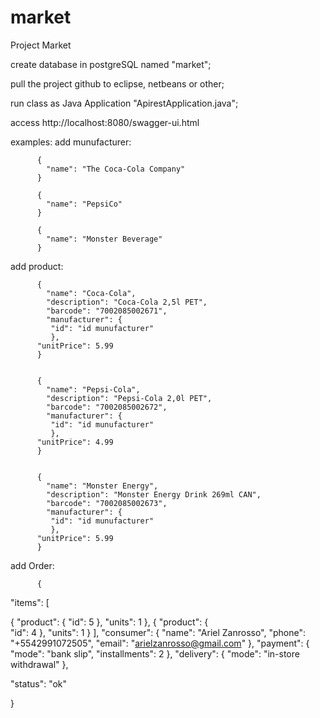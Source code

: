 # market
Project Market

create database in postgreSQL named "market";

pull the project github to eclipse, netbeans or other;

run class as Java Application "ApirestApplication.java";

access http://localhost:8080/swagger-ui.html

examples:
add munufacturer:
        
          {
            "name": "The Coca-Cola Company"
          }
          
          {
            "name": "PepsiCo"
          }
          
          {
            "name": "Monster Beverage"
          }
          
          
add product:
      
          {
            "name": "Coca-Cola",
            "description": "Coca-Cola 2,5l PET",
            "barcode": "7002085002671",
            "manufacturer": {
             "id": "id munufacturer" 
             },
          "unitPrice": 5.99
          }
          
          
          {
            "name": "Pepsi-Cola",
            "description": "Pepsi-Cola 2,0l PET",
            "barcode": "7002085002672",
            "manufacturer": {
             "id": "id munufacturer" 
             },
          "unitPrice": 4.99
          }
          
          
          {
            "name": "Monster Energy",
            "description": "Monster Energy Drink 269ml CAN",
            "barcode": "7002085002673",
            "manufacturer": {
             "id": "id munufacturer" 
             },
          "unitPrice": 5.99
          }


add Order:

          {
  "items": [
    
 {
      "product": {
        "id": 5
      },
      "units": 1
    },
      { 
      "product": {  
        "id": 4 
      },
      "units": 1
    }
  ],
  "consumer": {
    "name": "Ariel Zanrosso",
    "phone": "+5542991072505",
    "email": "arielzanrosso@gmail.com"
  },
  "payment": {
    "mode": "bank slip",
    "installments": 2
  },
  "delivery": {
    "mode": "in-store withdrawal"
  },

 "status": "ok"

}



